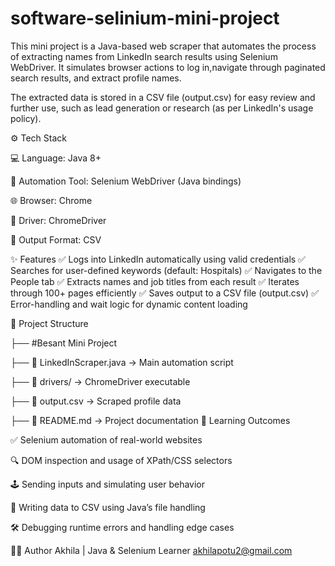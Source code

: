 # software-selinium-mini-project

This mini project is a Java-based web scraper that automates the process of extracting names from LinkedIn search results using Selenium WebDriver. It simulates browser actions to log in,navigate through paginated search results, and extract profile names.

The extracted data is stored in a CSV file (output.csv) for easy review and further use, such as lead generation or research (as per LinkedIn's usage policy).

⚙️ Tech Stack

💻 Language: Java 8+

🧪 Automation Tool: Selenium WebDriver (Java bindings)

🌐 Browser: Chrome

🧭 Driver: ChromeDriver

📄 Output Format: CSV

✨ Features
✅ Logs into LinkedIn automatically using valid credentials
✅ Searches for user-defined keywords (default: Hospitals)
✅ Navigates to the People tab
✅ Extracts names and job titles from each result
✅ Iterates through 100+ pages efficiently
✅ Saves output to a CSV file (output.csv)
✅ Error-handling and wait logic for dynamic content loading

📁 Project Structure

├── #Besant Mini Project

├── 📄 LinkedInScraper.java → Main automation script

├── 📁 drivers/ → ChromeDriver executable

├── 📄 output.csv → Scraped profile data

├── 📄 README.md → Project documentation 🧪 Learning Outcomes


✅ Selenium automation of real-world websites

🔍 DOM inspection and usage of XPath/CSS selectors

🕹️ Sending inputs and simulating user behavior

📄 Writing data to CSV using Java’s file handling

🛠️ Debugging runtime errors and handling edge cases

👩‍💻 Author Akhila  | Java & Selenium Learner akhilapotu2@gmail.com
